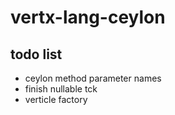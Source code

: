 vertx-lang-ceylon
========

## todo list

- ceylon method parameter names
- finish nullable tck
- verticle factory
